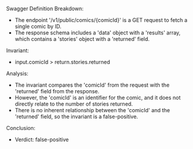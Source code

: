 Swagger Definition Breakdown:
- The endpoint '/v1/public/comics/{comicId}' is a GET request to fetch a single comic by ID.
- The response schema includes a 'data' object with a 'results' array, which contains a 'stories' object with a 'returned' field.

Invariant:
- input.comicId > return.stories.returned

Analysis:
- The invariant compares the 'comicId' from the request with the 'returned' field from the response.
- However, the 'comicId' is an identifier for the comic, and it does not directly relate to the number of stories returned.
- There is no inherent relationship between the 'comicId' and the 'returned' field, so the invariant is a false-positive.

Conclusion:
- Verdict: false-positive
